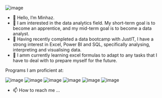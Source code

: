 ![image](https://github.com/Minhaz000555/Minhaz000555/assets/128938912/bfaa8f78-15c3-48a7-8449-4f22dfcbc30a)
- 👋 Hello, I’m Minhaz.
- 🎯 I am interested in the data analytics field. My short-term goal is to become an apprentice, and my mid-term goal is to become a data analyst.
- 🥇 Having recently completed a data bootcamp with JustIT, I have a strong interest in Excel, Power BI and SQL, specifically analysing, interpreting and visualising data.
- 🌱 I amm currently learning excel formulas to adapt to any tasks that I have to deal with to prepare myself for the future.

Programs I am proficient at:

![image](https://github.com/Minhaz000555/Minhaz000555/assets/128938912/76e75bba-04f8-4302-a20f-c4ccdd6a81d5)    ![image](https://github.com/Minhaz000555/Minhaz000555/assets/128938912/a0755aa4-29b3-4d0f-bab6-2b5a4f9653ee)   ![image](https://github.com/Minhaz000555/Minhaz000555/assets/128938912/1617d73e-1da3-4411-b91a-14f6c1839492)   ![image](https://github.com/Minhaz000555/Minhaz000555/assets/128938912/015bdf25-91c8-41b7-8639-a39f1646187a)   ![image](https://github.com/Minhaz000555/Minhaz000555/assets/128938912/d661cccc-c15e-4a6c-ba6d-354b2392b659)   ![image](https://github.com/Minhaz000555/Minhaz000555/assets/128938912/560cf733-2427-4519-94fd-bdf71fcfda16)






- 📫 How to reach me ...

<!---
Minhaz000555/Minhaz000555 is a ✨ special ✨ repository because its `README.md` (this file) appears on your GitHub profile.
You can click the Preview link to take a look at your changes.
--->
